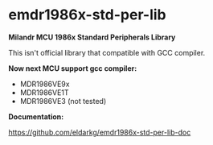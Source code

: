 # emdr1986x-std-per-lib
<b>Milandr MCU 1986x Standard Peripherals Library</b>

This isn't official library that compatible with GCC compiler.

<b>Now next MCU support gcc compiler:</b>
- MDR1986VE9x
- MDR1986VE1T
- MDR1986VE3 (not tested)

<b>Documentation:</b>

https://github.com/eldarkg/emdr1986x-std-per-lib-doc
